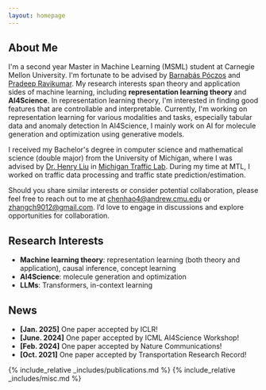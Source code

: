 ```yaml
---
layout: homepage
---
```


## About Me

I'm a second year Master in Machine Learning (MSML) student at Carnegie Mellon University. 
I'm fortunate to be advised by [Barnabás Póczos](https://www.cs.cmu.edu/~bapoczos/) and [Pradeep Ravikumar](https://www.cs.cmu.edu/~pradeepr/).
My research interests span theory and application sides of machine learning, including **representation learning theory** and **AI4Science**. 
In representation learning theory, I'm interested in finding good features that are controllable and interpretable. 
Currently, I'm working on representation learning for various modalities and tasks, especially tabular data and anomaly detection
In AI4Science, I mainly work on AI for molecule generation and optimization using generative models.

I received my Bachelor's degree in computer science and mathematical science (double major) from the University of Michigan,
where I was advised by [Dr. Henry Liu](https://cee.engin.umich.edu/people/liu-henry/) in [Michigan Traffic Lab](https://traffic.engin.umich.edu/home).
During my time at MTL, I worked on traffic data processing and traffic state prediction/estimation.

Should you share similar interests or consider potential collaboration, please feel free to reach out to me at chenhao4@andrew.cmu.edu or zhangch9012@gmail.com. 
I’d love to engage in discussions and explore opportunities for collaboration.

## Research Interests
- **Machine learning theory**: representation learning (both theory and application), causal inference, concept learning
- **AI4Science**: molecule generation and optimization
- **LLMs**: Transformers, in-context learning

## News

- **[Jan. 2025]** One paper accepted by ICLR!
- **[June. 2024]** One paper accepted by ICML AI4Science Workshop!
- **[Feb. 2024]** One paper accepted by Nature Communications!
- **[Oct. 2021]** One paper accepted by Transportation Research Record!

{% include_relative _includes/publications.md %}
{% include_relative _includes/misc.md %}
